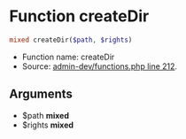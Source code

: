 Function createDir
===========================





```php
mixed createDir($path, $rights)
```

* Function name: createDir
* Source: [admin-dev/functions.php line 212](https://github.com/PrestaShop/PrestaShop/blob/1.5.4.0/admin-dev/functions.php#L212).

Arguments
---------

* $path **mixed**
* $rights **mixed**

